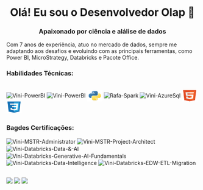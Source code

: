 <h1 align="center">Olá! Eu sou o Desenvolvedor Olap 👋</h1>
<h3 align="center">Apaixonado por ciência e alálise de dados</h3>

Com 7 anos de experiência, atuo no mercado de dados, sempre me adaptando aos desafios e evoluindo com as principais ferramentas, como Power BI, MicroStrategy, Databricks e Pacote Office.

<h3>Habilidades Técnicas:</h3>
<div style="display: inline_block"><br>
  <img align="center" alt="Vini-PowerBI" height="30" width="25" src="https://github.com/microsoft/PowerBI-Icons/blob/main/PNG/Power-BI.png" />
  <img align="center" alt="Vini-PowerBI" height="40" width="40" src="https://microstrategy.github.io/Images/microstrategy-logo_small.png" />
  <img align="center" alt="Vini-Python" height="30" width="40" src="https://raw.githubusercontent.com/devicons/devicon/master/icons/python/python-original.svg" />
  <img align="center" alt="Rafa-Spark" height="30" width="40" src="https://cdn.jsdelivr.net/gh/devicons/devicon@latest/icons/apachespark/apachespark-original-wordmark.svg" />
  <img align="center" alt="Vini-AzureSql" height="30" width="40" src="https://cdn.jsdelivr.net/gh/devicons/devicon@latest/icons/azuresqldatabase/azuresqldatabase-original.svg" />
  <img align="center" alt="Vini-HTML" height="30" width="40" src="https://raw.githubusercontent.com/devicons/devicon/master/icons/html5/html5-original.svg">
  <img align="center" alt="Vini-CSS" height="30" width="40" src="https://raw.githubusercontent.com/devicons/devicon/master/icons/css3/css3-original.svg">
</div>
  
  ##
  
<h3>Bagdes Certificações:</h3>
<div>
  <!-- MICROSTRATEGY -->
  <img align="center" alt="Vini-MSTR-Administrator" height="100" width="100" src="https://templates.images.credential.net/16673973909619016633457283696747.png"/>
  <img align="center" alt="Vini-MSTR-Project-Architect" height="100" width="95" src="https://templates.images.credential.net/16673987859842744977930091770866.png"/> 
  <!-- DATABRICKS -->
  <img align="center" alt="Vini-Databricks-Data-&-AI" height="100" width="95" src="https://templates.images.credential.net/16998887684483729512013378950968.png"/> 
  <img align="center" alt="Vini-Databricks-Generative-AI-Fundamentals" height="100" width="95" src="https://templates.images.credential.net/16859822715825555912981627624259.png"/> 
  <img align="center" alt="Vini-Databricks-Data-Intelligence" height="100" width="95" src="https://templates.images.credential.net/17056981249700054919399448246802.png"/> 
   <img align="center" alt="Vini-Databricks-EDW-ETL-Migration" height="100" width="95" src="https://templates.images.credential.net/17234416767482163613331453383897.png"/> 
  <!-- <img align="center" alt="Vini-Databricks-Fundamentals" height="115" width="95" src="https://templates.images.credential.net/1706553228549411657404043064415.png"/> -->
</div>

  ##
 
<div> 
  <a href="https://www.instagram.com/pagote_/" target="_blank"><img src="https://img.shields.io/badge/-Instagram-%23E4405F?style=for-the-badge&logo=instagram&logoColor=white" target="_blank"></a>
  <a href = "mailto:vinicius.pagote@gmail.com"><img src="https://img.shields.io/badge/-Gmail-%23333?style=for-the-badge&logo=gmail&logoColor=white" target="_blank"></a>
  <a href="https://www.linkedin.com/in/vinicius-pagote/" target="_blank"><img src="https://img.shields.io/badge/-LinkedIn-%230077B5?style=for-the-badge&logo=linkedin&logoColor=white" target="_blank"></a> 
</div>


<!--
  DICAS:
  Site para badges: https://dev.to/envoy_/150-badges-for-github-pnk
  Site para logos: https://devicon.dev/
  -->
